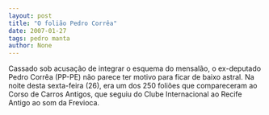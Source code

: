 ```yaml
---
layout: post
title: "O folião Pedro Corrêa"
date: 2007-01-27
tags: pedro manta
author: None
---
```

Cassado sob acusação de integrar o esquema do&nbsp;mensalão, o ex-deputado Pedro Corrêa (PP-PE) não parece ter motivo para ficar de baixo astral. Na noite desta sexta-feira (26), era um dos 250 foliões que compareceram ao Corso de Carros Antigos, que seguiu do Clube Internacional ao Recife Antigo ao som da Frevioca. 